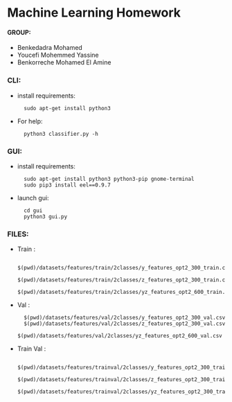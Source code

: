 # Machine Learning Homework

#### GROUP: 
- Benkedadra Mohamed
- Youcefi Mohemmed Yassine
- Benkorreche Mohamed El Amine

### CLI:

- install requirements:

        sudo apt-get install python3

- For help:

        python3 classifier.py -h

### GUI:

- install requirements:
        
        sudo apt-get install python3 python3-pip gnome-terminal
        sudo pip3 install eel==0.9.7

- launch gui:

        cd gui
        python3 gui.py

### FILES:
- Train :
                
        $(pwd)/datasets/features/train/2classes/y_features_opt2_300_train.csv
        $(pwd)/datasets/features/train/2classes/z_features_opt2_300_train.csv
        $(pwd)/datasets/features/train/2classes/yz_features_opt2_600_train.csv
- Val :

        $(pwd)/datasets/features/val/2classes/y_features_opt2_300_val.csv
        $(pwd)/datasets/features/val/2classes/z_features_opt2_300_val.csv
        $(pwd)/datasets/features/val/2classes/yz_features_opt2_600_val.csv
- Train Val :
  
        $(pwd)/datasets/features/trainval/2classes/y_features_opt2_300_trainval.csv
        $(pwd)/datasets/features/trainval/2classes/z_features_opt2_300_trainval.csv
        $(pwd)/datasets/features/trainval/2classes/yz_features_opt2_300_trainval.csv
